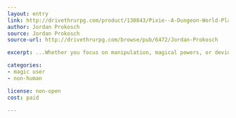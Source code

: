 ```yaml
---
layout: entry
link: http://drivethrurpg.com/product/130843/Pixie--A-Dungeon-World-Playbook
author: Jordan Prokosch
source: Jordan Prokosch
source-url: http://drivethrurpg.com/browse/pub/6472/Jordan-Prokosch

excerpt: ...Whether you focus on manipulation, magical powers, or deviousness, [...] be able to outfly and outwit the competition...

categories:
- magic user
- non-human

license: non-open
cost: paid

---
```

